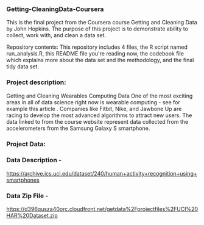 ### Getting-CleaningData-Coursera

This is the final project from the Coursera course Getting and Cleaning Data by John Hopkins. 
The purpose of this project is to demonstrate ability to collect, work with, and clean a data set.

Repository contents:
This repository includes 4 files, the R script named run_analysis.R, this README file you're reading now, the codebook file which explains more about the data set and the methodology, and the final tidy data set.

### Project description:

Getting and Cleaning Wearables Computing Data
One of the most exciting areas in all of data science right now is wearable computing - see for example this article . Companies like Fitbit, Nike, and Jawbone Up are racing to develop the most advanced algorithms to attract new users. The data linked to from the course website represent data collected from the accelerometers from the Samsung Galaxy S smartphone.

### Project Data:
### Data Description - 
https://archive.ics.uci.edu/dataset/240/human+activity+recognition+using+smartphones
### Data Zip File - 
https://d396qusza40orc.cloudfront.net/getdata%2Fprojectfiles%2FUCI%20HAR%20Dataset.zip
